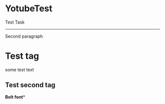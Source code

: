 # YotubeTest

Test Task
***
Second paragraph

Test tag
===============
some test text

Test second tag
-------------------
**Bolt font***
